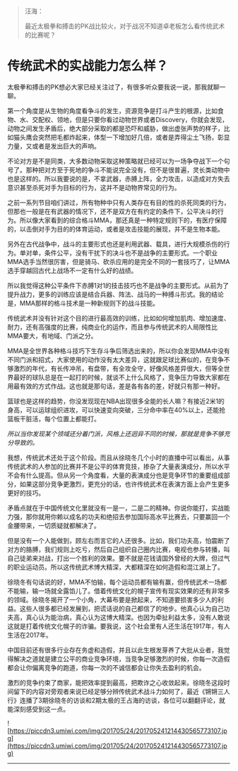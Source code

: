 > 汪海：
> 
> 最近太极拳和搏击的PK战比较火，对于战况不知道卓老板怎么看传统武术的比赛呢？

# 传统武术的实战能力怎么样？

太极拳和搏击的PK想必大家已经关注过了，有很多听众要我说一说，那我就聊一聊。

第一个角度是从生物的角度看争斗的发生，资源竞争是打斗产生的根源，比如食物、水、交配权、领地，但是只要你看过动物世界或者Discovery，你就会发现，动物之间发生矛盾后，绝大部分采取的都是恐吓和威胁，做出虚张声势的样子，比如猫头鹰会突然把毛都炸起来，体型一下增加好几倍，或者是弄得尘土飞扬，彰显力量，又或者是发出巨大的声响。

不论对方是不是同类，大多数动物采取这种策略就已经可以为一场争夺战下一个句号了。那种把对方至于死地的争斗不能说完全没有，但不是很普遍，灵长类动物中也是这样的。所以我要说的是，不拿武器，赤膊上阵，全力攻击，以造成对方失去意识甚至杀死对手为目标的行为，这并不是动物界常见的行为。

之前一系列节目咱们讲过，所有物种中只有人类存在有目的性的杀死同类的行为，但那也一般是在有武器的情况下，还不是双方在有约定的条件下，公平决斗的行为。所以像大家看到的综合格斗MMA，那还真是一种特定规则下的，有医疗保障的，以击倒对手为目的的体育运动，或者是攻击技能的展现，并不是生物本能。

另外在古代战争中，战斗的主要形式也还是利用武器、载具，进行大规模杀伤的行为。单对单，条件公平，没有干扰下的决斗也不是战争的主要形式。一个职业MMA选手当然很厉害，但是骑马、砍杀应用的是完全不同的一套技巧了，让MMA选手穿越回古代上战场不一定有什么好的战绩。

所以我觉得这种公平条件下赤膊1对1的技击技巧也不是战争的主要形式。从前为了提升战力，更多的训练应该是结合兵器、阵法、战马的一种搏斗形式。我的结论是，MMA那样的格斗技术是一种新规则下的战斗技能。

传统武术并没有针对这个目的进行最高效的训练，比如如何增加肌肉、增加速度、耐力，还有高强度的比赛，纯商业化的运作，而且参与传统武术的人局限性比MMA要大，有地域、门派之分。

MMA是全世界各种格斗技巧下生存斗争后筛选出来的，所以你会发现MMA中没有不同门派和招式，大家使用的动作没有太大差异，这就跟足球比赛似的，在竞争不够激烈的年代，有长传冲吊，有盘带，有全攻全守，好像风格差异很大，但等全世界最好的球队总是在一起打的时候，就谈不上什么风格了，竞争压力导致大家都在用最有效的方式作战。这也就是那句话，差是各有各的差，好就只有那一种好。

篮球也是这样的趋势，你没发现现在NBA出现很多全能的长人嘛？有接近2米1的身高，可以运球组织进攻，可以快速变向突破，三分命中率在40%以上，还能抢篮板干脏活，每个位置上都能打。

 *所以当你发现某个领域还分着门派，风格上还迥异不同的时候，那就是竞争不够充分导致的。*

我想，传统武术还处于这个阶段。而且从徐晓冬几个小时的直播中可以看出，从事传统武术的人参加的比赛并不是公平的体育竞技，掺杂了大量表演成分，所以水平不会有什么提高。但从另一个角度看，大量的表演成分也是竞争环节的重要组成部分，如果这部分竞争更激烈，更充分的话，也许传统武术在表演方面上会产生更多更好的技巧。

矛盾点就在于中国传统文化里就没有一是一，二是二的精神。你说你能打，实战能力强，那你就用你赖以成名的功夫和绝招去参加国际高水平比赛去，只要赢回一个金腰带来，一切质疑就都解决了。

但是没有一个人能做到，顾左右而言它的人还很多。比如，我们功夫高，怕震断了对方的胳膊，我们规则上吃亏，然后自己组织自己圈内比赛，电视也参与转播，叫自己徒弟来对战，打出一个胜利的效果。要不就是花钱请国外曾经的大牌，但过气的职业运动员。所以这传统武术博大精深，大都精深在如何造假和混江湖上了。

徐晓冬有句话说的好，MMA不怕输，每个运动员都有输有赢，但传统武术一场都不能输，输一场就全露馅儿了。借着传统文化的幌子宣传有现实效果的还有非常多的领域。徐晓冬揭开了一个小角，大幕布要是掀起来，不知道要损害多少人的利益。这些人很多都已经发展到，把谎话说的自己都信了的地步。他真心认为自己功夫高，真心认为能治病，真心认为这博大精深。也因为牵扯利益太多，没有人敢说这就是打着传统文化幌子的诈骗。要我说，这个社会里有人还生活在1917年，有人生活在2017年。

中国目前还有很多行业存在务虚和造假，并且以此生根发芽养了大批从业者，我觉得解决之道就是建立公平的商业竞争环境，当竞争足够激烈的时候，你每一次造假都会让你偏离竞争的跑道，你每一次的不诚信都会让你失去盈利的机会。

激烈的竞争约束了商家，能把效率提到最高，把欺诈之心收敛起来。徐晓冬这段时间留下的内容对旁观者来说已经足够分辨传统武术战斗力如何了，最近《锵锵三人行》连播了3期徐晓冬的访谈和2期太极的王占海的访谈，各位可以翻翻评论，就能深刻感受到这一点。

![https://piccdn3.umiwi.com/img/201705/24/201705241214430565773107.jpg](https://piccdn3.umiwi.com/img/201705/24/201705241214430565773107.jpg)

---
